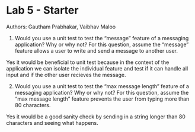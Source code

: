 # Lab 5 - Starter
Authors: Gautham Prabhakar, Vaibhav Maloo
1. Would you use a unit test to test the “message” feature of a messaging application? Why or why not? For this question, assume the “message” feature allows a user to write and send a message to another user.

Yes it would be beneficial to unit test because in the context of the application we can isolate the individual feature and test if it can handle all input and if the other user recieves the message.

2. Would you use a unit test to test the “max message length” feature of a messaging application? Why or why not? For this question, assume the “max message length” feature prevents the user from typing more than 80 characters.

Yes it would be a good sanity check by sending in a string longer than 80 characters and seeing what happens.